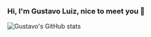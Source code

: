### Hi, I'm Gustavo Luiz, nice to meet you 👋

![Gustavo's GitHub stats](https://github-readme-stats.vercel.app/api?username=guhztavo&show_icons=true&theme=dracula)
